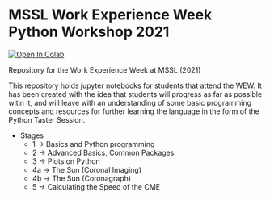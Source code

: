 # MSSL Work Experience Week Python Workshop 2021

[![Open In Colab](https://colab.research.google.com/assets/colab-badge.svg)](https://colab.research.google.com/notebooks/intro.ipynb#recent=true)

Repository for the Work Experience Week at MSSL (2021)

This repository holds jupyter notebooks for students that attend the WEW. It has been created with the idea that students will progress as far as possible witin it, and will leave with an understanding of some basic programming concepts and resources for further learning the language in the form of the Python Taster Session. 

- Stages 
  - 1 -> Basics and Python programming
  - 2 -> Advanced Basics, Common Packages
  - 3 -> Plots on Python
  - 4a -> The Sun (Coronal Imaging)
  - 4b -> The Sun (Coronagraph)
  - 5 -> Calculating the Speed of the CME

  
 


